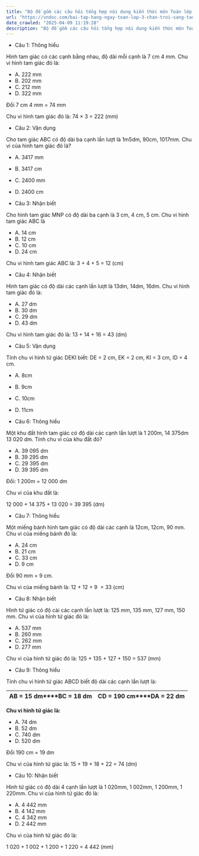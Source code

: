 ```yaml
---
title: "Bộ đề gồm các câu hỏi tổng hợp nội dung kiến thức môn Toán lớp 3 đã học ở Tuần 25 trong chương trình Toán lớp 3 Tập 2  sách Chân trời sáng tạo, giúp các em ôn tập và luyện giải các dạng bài tập Toán lớp 3. Mời các em cùng luyện tập."
url: "https://vndoc.com/bai-tap-hang-ngay-toan-lop-3-chan-troi-sang-tao-tuan-25-thu-2-338068"
date_crawled: "2025-04-09 11:19:28"
description: "Bộ đề gồm các câu hỏi tổng hợp nội dung kiến thức môn Toán lớp 3 đã học ở Tuần 25 trong chương trình Toán lớp 3 Tập 2  sách Chân trời sáng tạo, giúp các em ôn tập và luyện giải các dạng bài tập Toán lớp 3. Mời các em cùng luyện tập."
---
```


* Câu 1:  Thông hiểu

Hình tam giác có các cạnh bằng nhau, độ dài mỗi cạnh là 7 cm 4 mm. Chu vi hình tam giác đó là:

  * A. 222 mm 
  * B. 202 mm 
  * C. 212 mm 
  * D. 322 mm 



Đổi 7 cm 4 mm = 74 mm

Chu vi hình tam giác đó là: 74 × 3 = 222 (mm)

* Câu 2:  Vận dụng

Cho tam giác ABC có độ dài ba cạnh lần lượt là 1m5dm, 90cm, 1017mm. Chu vi của hình tam giác đó là?

  * A. 3417 mm 
  * B. 3417 cm 
  * C. 2400 mm 
  * D. 2400 cm 



* Câu 3:  Nhận biết

Cho hình tam giác MNP có độ dài ba cạnh là 3 cm, 4 cm, 5 cm. Chu vi hình tam giác ABC là

  * A. 14 cm 
  * B. 12 cm 
  * C. 10 cm 
  * D. 24 cm 



Chu vi hình tam giác ABC là: 3 + 4 + 5 = 12 (cm)

* Câu 4:  Nhận biết

Hình tam giác có độ dài các cạnh lần lượt là 13dm, 14dm, 16dm. Chu vi hình tam giác đó là:

  * A. 27 dm 
  * B. 30 dm 
  * C. 29 dm 
  * D. 43 dm 



Chu vi hình tam giác đó là: 13 + 14 + 16 = 43 (dm)

* Câu 5:  Vận dụng

Tính chu vi hình tứ giác DEKI biết: DE = 2 cm, EK = 2 cm, KI = 3 cm, ID = 4 cm.

  * A. 8cm 
  * B. 9cm 
  * C. 10cm 
  * D. 11cm 



* Câu 6:  Thông hiểu

Một khu đất hình tam giác có độ dài các cạnh lần lượt là 1 200m, 14 375dm 13 020 dm. Tính chu vi của khu đất đó?

  * A. 39 095 dm 
  * B. 39 295 dm 
  * C. 29 395 dm 
  * D. 39 395 dm 



Đổi: 1 200m = 12 000 dm

Chu vi của khu đất là:

12 000 + 14 375 + 13 020 = 39 395 (dm)

* Câu 7:  Thông hiểu

Một miếng bánh hình tam giác có độ dài các cạnh là 12cm, 12cm, 90 mm. Chu vi của miếng bánh đó là:

  * A. 24 cm 
  * B. 21 cm 
  * C. 33 cm 
  * D. 9 cm 



Đổi 90 mm = 9 cm.

Chu vi của miếng bánh là: 12 + 12 + 9  = 33 (cm)

* Câu 8:  Nhận biết

Hình tứ giác có độ cài các cạnh lần lượt là: 125 mm, 135 mm, 127 mm, 150 mm. Chu vi của hình tứ giác đó là:

  * A. 537 mm 
  * B. 260 mm 
  * C. 262 mm 
  * D. 277 mm 



Chu vi của hình tứ giác đó là: 125 + 135 + 127 + 150 = 537 (mm)

* Câu 9:  Thông hiểu

Tính chu vi hình tứ giác ABCD biết độ dài các cạnh lần lượt là:

**AB = 15 dm****BC = 18 dm**| **CD = 190 cm****DA = 22 dm**  
---|---  
  
**Chu vi hình tứ giác là:**

  * A. 74 dm 
  * B. 52 dm 
  * C. 740 dm 
  * D. 520 dm 



Đổi 190 cm = 19 dm

Chu vi của hình tứ giác là: 15 + 19 + 18 + 22 = 74 (dm)

* Câu 10:  Nhận biết

Hình tứ giác có độ dài 4 cạnh lần lượt là 1 020mm, 1 002mm, 1 200mm, 1 220mm. Chu vi của hình tứ giác đó là:

  * A. 4 442 mm 
  * B. 4 142 mm 
  * C. 4 342 mm 
  * D. 2 442 mm 



Chu vi của hình tứ giác đó là:

1 020 + 1 002 + 1 200 + 1 220 = 4 442 (mm)
